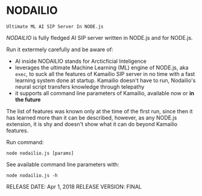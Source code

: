 # NODAILIO #

`Ultimate ML AI SIP Server In NODE.js`

*NODAILIO* is fully fledged AI SIP server written in NODE.js and for NODE.js.

Run it extermely carefully and be aware of:
  * AI inside NODAILIO stands for Arcticficial Inteligence
  * leverages the ultimate Machine Learning (ML) engine of NODE.js, aka `exec`,
  to suck all the features of Kamailio SIP server in no time with
  a fast learning system done at startup. Kamailio doesn't have to run,
  Nodailio's neural script transfers knowledge through telepathy
  * it supports all command line parameters of Kamailio, available now
  or **in the future**

The list of features was known only at the time of the first run, since then
it has learned more than it can be described, however, as any NODE.js extension,
it is shy and doesn't show what it can do beyond Kamailio features.

Run command:

```
node nodailio.js [params]
```

See available command line parameters with:

```
node nodailio.js -h
```

RELEASE DATE: Apr 1, 2018
RELEASE VERSION: FINAL
